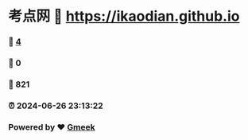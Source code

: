 # 考点网 :link: https://ikaodian.github.io 
### :page_facing_up: [4](http://blog.meekdai.com/tag.html) 
### :speech_balloon: 0 
### :hibiscus: 821 
### :alarm_clock: 2024-06-26 23:13:22 
### Powered by :heart: [Gmeek](https://github.com/Meekdai/Gmeek)

